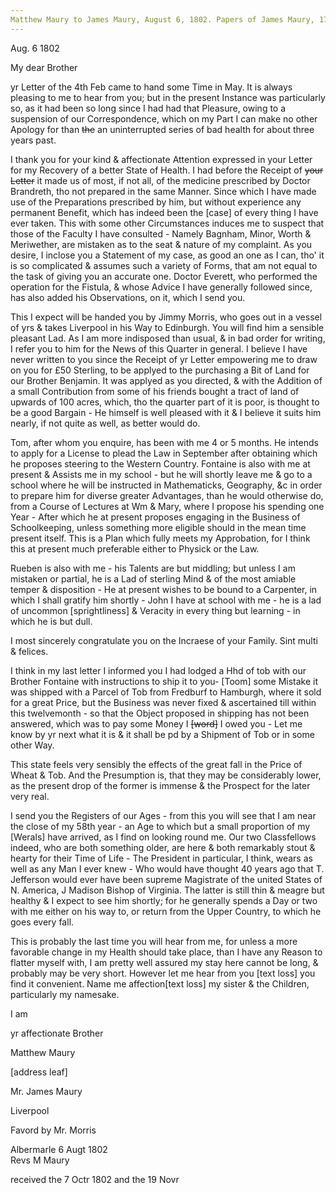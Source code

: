 ```yaml
---
Matthew Maury to James Maury, August 6, 1802. Papers of James Maury, 1769-1917, Accession #3888 and #3888-a, Special Collections, University of Virginia Library, Charlottesville, Va. Box 3, images 97-100. 
---
```


Aug. 6 1802

My dear Brother

yr Letter of the 4th Feb came to hand some Time in May. It is always pleasing to me to hear from you; but in the present Instance was particularly so, as it had been so long since I had had that Pleasure, owing to a suspension of our Correspondence, which on my Part I can make no other Apology for than ~~the~~ an  uninterrupted series of bad health for about three years past. 

I thank you for your kind & affectionate Attention expressed in your Letter for my Recovery of a better State of Health. I had before the Receipt of ~~your Letter~~ it made us of most, if not all, of the medicine prescribed by Doctor Brandreth, tho not prepared in the same Manner. Since which I have made use of the Preparations prescribed by him, but without experience any permanent Benefit, which has indeed been the [case] of every thing I have ever taken. This with some other Circumstances induces me to suspect that those of the Faculty I have consulted - Namely Bagnham, Minor, Worth & Meriwether, are mistaken as to the seat & nature of my complaint.  As you desire, I inclose you a Statement of my case, as good an one as I can, tho' it is so complicated & assumes such a variety of Forms, that am not equal to the task of giving you an accurate one. Doctor Everett, who performed the operation for the Fistula, & whose Advice I have generally followed since, has also added his Observations, on it, which I send you.

This I expect will be handed you by Jimmy Morris, who goes out in a vessel of yrs & takes Liverpool in his Way to Edinburgh. You will find him a sensible pleasant Lad. As I am more indisposed than usual, & in bad order for writing, I refer you to him for the News of this Quarter in general. I believe I have never written to you since the Receipt of yr Letter empowering me to draw on you for £50 Sterling, to be applyed to the purchasing a Bit of Land for our Brother Benjamin. It was applyed as you directed, & with the Addition of a small Contribution from some of his friends bought a tract of land of upwards of 100 acres, which, tho the quarter part of it is poor, is thought to be a good Bargain - He himself is well pleased with it & I believe it suits him nearly, if not quite as well, as better would do.

Tom, after whom you enquire, has been with me 4 or 5 months. He intends to apply for a License to plead the Law in September after obtaining which he proposes steering to the Western Country. Fontaine is also with me at present & Assists me in my school - but he will shortly leave me & go to a school where he will be instructed in Mathematicks, Geography, &c in order to prepare him for diverse greater Advantages, than he would otherwise do, from a Course of Lectures at Wm & Mary, where I propose his spending one Year - After which he at present proposes engaging in the Business of Schoolkeeping, unless something more eligible should in the mean time present itself. This is a Plan which fully meets my Approbation, for I think this at present much preferable either to Physick or the Law.

Rueben is also with me - his Talents are but middling; but unless I am mistaken or partial, he is a Lad of sterling Mind & of the most amiable temper & disposition - He at present wishes to be bound to a Carpenter, in which I shall gratify him shortly - John I have at school with me - he is a lad of uncommon [sprightliness] & Veracity in every thing but learning - in which he is but dull.

I most sincerely congratulate you on the Incraese of your Family. Sint multi & felices.

I think in my last letter I informed you I had lodged a Hhd of tob with our Brother Fontaine with instructions to ship it to you- [Toom] some Mistake it was shipped with a Parcel of Tob from Fredburf to Hamburgh, where it sold for a great Price, but the Business was never fixed & ascertained till within this twelvemonth - so that the Object proposed in shipping has not been answered, which was to pay some Money I ~~[word]~~ I owed you - Let me know by yr next what it is & it shall be pd by a Shipment of Tob or in some other Way. 

This state feels very sensibly the effects of the great fall in the Price of Wheat & Tob. And the Presumption is, that they may be considerably lower, as the present drop of the former is immense & the Prospect for the later very real.

I send you the Registers of our Ages - from this you will see that I am near the close of my 58th year - an Age to which but a small proportion of my [Werals] have arrived, as I find on looking round me. Our two Classfellows indeed, who are both something older, are here & both remarkably stout & hearty for their Time of Life - The President in particular, I think, wears as well as any Man I ever knew  - Who would have thought 40 years ago that T. Jefferson would ever have been supreme Magistrate of the united States of N. America, J Madison Bishop of Virginia. The latter is still thin & meagre but healthy & I expect to see him shortly; for he generally spends a Day or two with me either on his way to, or return from the Upper Country, to which he goes every fall. 

This is probably the last time you will hear from me, for unless a more favorable change in my Health should take place, than I have any Reason to flatter myself with, I am pretty well assured my stay here cannot be long, & probably may be very short. However let me hear from you [text loss] you find it convenient. Name me affection[text loss] my sister & the Children, particularly my namesake.

I am

yr affectionate Brother

Matthew Maury

[address leaf]

Mr. James Maury

Liverpool

Favord by Mr. Morris

Albermarle 6 Augt 1802  
Revs M Maury

received the 7 Octr 1802 and the 19 Novr